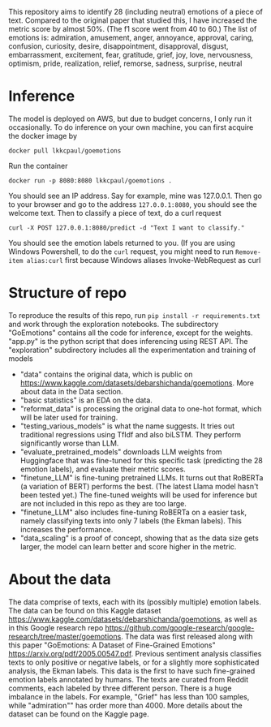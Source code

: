 This repository aims to identify 28 (including neutral) emotions of a piece of text. 
Compared to the original paper that studied this, I have increased the metric score by almost 50%. (The f1 score went from 40 to 60.)
The list of emotions is: 
admiration, amusement, anger, annoyance, approval, caring, confusion, curiosity, desire, disappointment, disapproval, disgust, embarrassment,
excitement, fear, gratitude, grief, joy, love, nervousness, optimism, pride, realization, relief, remorse, sadness, surprise, neutral

# Inference
The model is deployed on AWS, but due to budget concerns, I only run it occasionally.
To do inference on your own machine, you can first acquire the docker image by

```docker pull lkkcpaul/goemotions```

Run the container

```docker run -p 8080:8080 lkkcpaul/goemotions .```

You should see an IP address. Say for example, mine was 127.0.0.1.
Then go to your browser and go to the address `127.0.0.1:8080`, you should see the welcome text.
Then to classify a piece of text, do a curl request 

```curl -X POST 127.0.0.1:8080/predict -d "Text I want to classify."```

You should see the emotion labels returned to you.
(If you are using Windows Powershell, to do the `curl` request, you might need to run `Remove-item alias:curl` first because Windows aliases Invoke-WebRequest as curl

# Structure of repo
To reproduce the results of this repo, run ```pip install -r requirements.txt``` and work through the exploration notebooks.
The subdirectory "GoEmotions" contains all the code for inference, except for the weights. "app.py" is the python script that does inferencing using REST API.
The "exploration" subdirectory includes all the experimentation and training of models 
- "data" contains the original data, which is public on https://www.kaggle.com/datasets/debarshichanda/goemotions. More about data in the Data section.
- "basic statistics" is an EDA on the data. 
- "reformat_data" is processing the original data to one-hot format, which will be later used for training.
- "testing_various_models" is what the name suggests. It tries out traditional regressions using TfIdf and also biLSTM. They perform significantly worse than LLM.
- "evaluate_pretrained_models" downloads LLM weights from Huggingface that was fine-tuned for this specific task (predicting the 28 emotion labels), and evaluate their metric scores.
- "finetune_LLM" is fine-tuning pretrained LLMs. It turns out that RoBERTa (a variation of BERT) performs the best. (The latest Llama model hasn't been tested yet.) The fine-tuned weights will be used for inference but are not included in this repo as they are too large.
- "finetune_LLM" also includes fine-tuning RoBERTa on a easier task, namely classifying texts into only 7 labels (the Ekman labels). This increases the performance.
- "data_scaling" is a proof of concept, showing that as the data size gets larger, the model can learn better and score higher in the metric.

# About the data
The data comprise of texts, each with its (possibly multiple)  emotion labels.
The data can be found on this Kaggle dataset https://www.kaggle.com/datasets/debarshichanda/goemotions, as well as in this Google research repo https://github.com/google-research/google-research/tree/master/goemotions.
The data was first released along with this paper "GoEmotions: A Dataset of Fine-Grained Emotions" https://arxiv.org/pdf/2005.00547.pdf.
Previous sentiment analysis classifies texts to only positive or negative labels, or for a slightly more sophisticated analysis, the Ekman labels. 
This data is the first to have such fine-grained emotion labels annotated by humans. 
The texts are curated from Reddit comments, each labeled by three different person. 
There is a huge imbalance in the labels. For example, "Grief" has less than 100 samples, while "admiration"" has order more than 4000. 
More details about the dataset can be found on the Kaggle page. 


